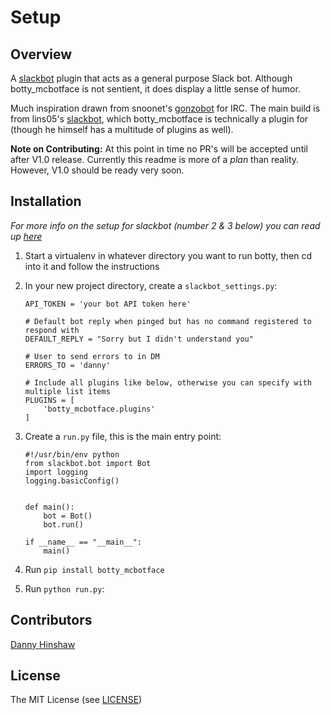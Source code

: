 <!--For conversion to rst run the command below from project root-->
<!--pandoc --from=markdown --to=rst README.md -o README.rst-->
# Setup

## Overview

A [slackbot](https://github.com/lins05/slackbot) plugin that acts as a general purpose Slack bot.
Although botty_mcbotface is not sentient, it does display a little sense of humor.

Much inspiration drawn from snoonet's [gonzobot](https://github.com/snoonetIRC/CloudBot) for IRC.
The main build is from lins05's [slackbot](https://github.com/lins05/slackbot), which botty_mcbotface
is technically a plugin for (though he himself has a multitude of plugins as well).

**Note on Contributing:** At this point in time no PR's will be accepted until after V1.0 release.
Currently this readme is more of a *plan* than reality. However, V1.0 should be ready very soon.

## Installation
*For more info on the setup for slackbot (number 2 & 3 below) you can read up [here](https://github.com/lins05/slackbot)*

1. Start a virtualenv in whatever directory you want to run botty, then cd into it and follow the instructions
2. In your new project directory, create a `slackbot_settings.py`:
    ```
    API_TOKEN = 'your bot API token here'

    # Default bot reply when pinged but has no command registered to respond with
    DEFAULT_REPLY = "Sorry but I didn't understand you"

    # User to send errors to in DM
    ERRORS_TO = 'danny'

    # Include all plugins like below, otherwise you can specify with multiple list items
    PLUGINS = [
        'botty_mcbotface.plugins'
    ]
    ```

3. Create a `run.py` file, this is the main entry point:
    ```
    #!/usr/bin/env python
    from slackbot.bot import Bot
    import logging
    logging.basicConfig()


    def main():
        bot = Bot()
        bot.run()

    if __name__ == "__main__":
        main()
    ```

4. Run `pip install botty_mcbotface`

5. Run `python run.py`:


## Contributors

[Danny Hinshaw](https://github.com/DannyHinshaw)

## License

The MIT License (see [LICENSE](LICENSE))
